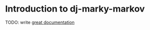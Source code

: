 # Introduction to dj-marky-markov

TODO: write [great documentation](http://jacobian.org/writing/what-to-write/)
